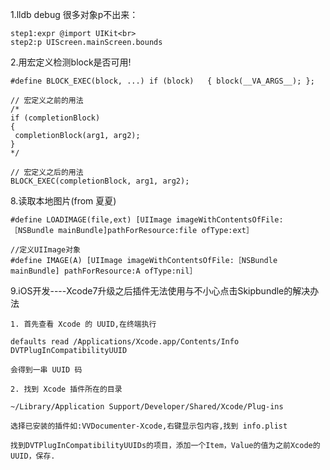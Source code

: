 1.lldb debug 很多对象p不出来：
	
	step1:expr @import UIKit<br>
	step2:p UIScreen.mainScreen.bounds

2.用宏定义检测block是否可用!

 	#define BLOCK_EXEC(block, ...) if (block) 	{ block(__VA_ARGS__); };    
 
	// 宏定义之前的用法  
	/* 
	if (completionBlock)   
	{   
   	 completionBlock(arg1, arg2);   
	}   
  	*/  
   
	// 宏定义之后的用法  
	BLOCK_EXEC(completionBlock, arg1, arg2);


8.读取本地图片(from 夏夏)
	
 	#define LOADIMAGE(file,ext) [UIImage imageWithContentsOfFile:［NSBundle mainBundle]pathForResource:file ofType:ext］
 
	//定义UIImage对象
 	#define IMAGE(A) [UIImage imageWithContentsOfFile:［NSBundle mainBundle] pathForResource:A ofType:nil］

9.iOS开发----Xcode7升级之后插件无法使用与不小心点击Skipbundle的解决办法

	1. 首先查看 Xcode 的 UUID,在终端执行

	defaults read /Applications/Xcode.app/Contents/Info DVTPlugInCompatibilityUUID

	会得到一串 UUID 码

	2. 找到 Xcode 插件所在的目录

	~/Library/Application Support/Developer/Shared/Xcode/Plug-ins

	选择已安装的插件如:VVDocumenter-Xcode,右键显示包内容,找到 info.plist

	找到DVTPlugInCompatibilityUUIDs的项目，添加一个Item，Value的值为之前Xcode的UUID，保存.
	
	
